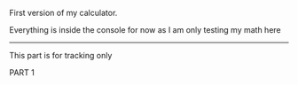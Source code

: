 First version of my calculator.

Everything is inside the console for now as I am only testing my math here

----------------------------------------------------------------------------

This part is for tracking only

PART 1
